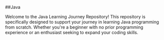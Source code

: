 ##Java

Welcome to the Java Learning Journey Repository! This repository is specifically designed to support your journey in learning Java programming from scratch. Whether you're a beginner with no prior programming experience or an enthusiast seeking to expand your coding skills.

 
